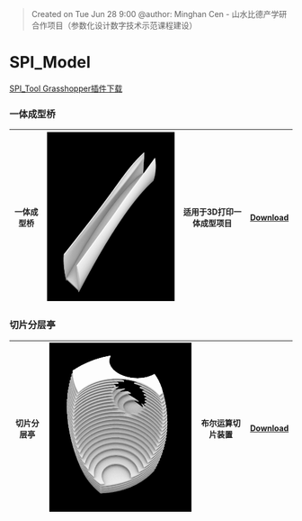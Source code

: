 > Created on Tue Jun 28 9:00 @author: Minghan Cen - 山水比德产学研合作项目（参数化设计数字技术示范课程建设）

# SPI_Model
<a href="Material\SPI.rar">SPI_Tool Grasshopper插件下载</a>

### 一体成型桥
| 一体成型桥  |  <img src="./imgs\tool\一体成型桥.png" height="300" width="400" title="caDesign">|适用于3D打印一体成型项目 |<a href="./Moths_components/Counter.gh">Download</a> |
|---|---|---|---|

### 切片分层亭
| 切片分层亭  |  <img src="./imgs\tool\切片分层亭.png" height="300" width="400" title="caDesign">|布尔运算切片装置 |<a href="./Moths_components/Counter.gh">Download</a> |
|---|---|---|---|

